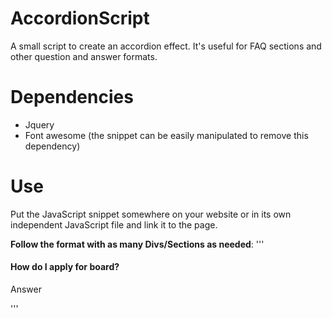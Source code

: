 # AccordionScript
A small script to create an accordion effect. It's useful for FAQ sections and other question and answer formats.

# Dependencies
- Jquery
- Font awesome (the snippet can be easily manipulated to remove this dependency)

# Use 
Put the JavaScript snippet somewhere on your website or in its own independent JavaScript file and link it to the page.

**Follow the format with as many Divs/Sections as needed**:
'''
  <div class="faq">
    <div class="question">
      <h4>How do I apply for board? <span class="fa fa-chevron-down"></span></h4>
    </div>
    <div class="answer">
      <p>Answer</p>
    </div>
  </div>
'''
